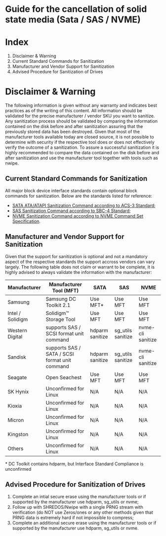 ﻿# Guide for the cancellation of solid state media (Sata / SAS / NVME)

# Index
1. Disclaimer & Warning
2. Current Standard Commands for Sanitization
3. Manufacturer and Vendor Support for Sanitization
4. Advised Procedure for Sanitization of Drives

# Disclaimer & Warning
The following information is given without any warranty and indicates best practices as of the writing of this content.
All information should be validated for the precise manufacturer / vendor SKU you want to sanitize.
Any sanitization process should be validated by comparing the information contained on the disk before and after sanitization assuring that the previously stored data has been destroyed.
Given that most of the manufacturer tools available today are closed source, it is not possible to determine with security if the respective tool does or does not effectively verify the outcome of a sanitization.
To assure a successful sanitization it is highly recommended to compare the data contained on the disk before and after sanitization and use the manufacturer tool together with tools such as nwipe. 

## Current Standard Commands for Sanitization

All major block device interface standards contain optional block commands for sanitization. 
Below are the standards listed for reference: 
* [SATA ATA/ATAPI Sanitization Command according to ACS-3 Standard](https://people.freebsd.org/~imp/asiabsdcon2015/works/d2161r5-ATAATAPI_Command_Set_-_3.pdf);
* [SAS Sanitization Command according to SBC-4 Standard](https://www.t10.org/members/w_sbc4.htm);
* [NVME Sanitization Command according to NVME Command Set Specification](https://nvmexpress.org/wp-content/uploads/NVM-Express-NVM-Command-Set-Specification-Revision-1.1-2024.08.05-Ratified.pdf).

## Manufacturer and Vendor Support for Sanitization
Given that the support for sanitization is optional and not a mandatory aspect of the respective standards the support accross vendors can vary largely.
The following table does not claim or warrant to be complete, it is highly advised to always validate the information with the manufacturer:

| Manufacturer    	| Manufacturer Tool (MFT)                              	| SATA            	| SAS               	| NVME     	|
|-----------------	|------------------------------------------------------	|-----------------	|-------------------	|----------	|
| Samsung         	| Samsung DC Toolkit 2.1                               	| Use MFT*        	| Use MFT           	| Use MFT  	|
| Intel / Solidigm  | Solidigm™ Storage Tool                               	| Use MFT         	| Use MFT           	| Use MFT  	|
| Western Digital 	| supports SAS / SCSI format unit command        	    | hdparm sanitize 	| sg_utils sanitize 	| nvme-cli sanitize	|
| Sandisk         	| supports SAS / SATA / SCSI format unit command 	    | hdparm sanitize 	| sg_utils sanitize 	| nvme-cli sanitize	|
| Seagate         	| Open Seachest 	    | Use MFT 	| Use MFT 	| Use MFT	|
| SK Hynix        	| Unconfirmed for Linux                                	| N/A             	| N/A               	| N/A      	|
| Kioxia          	| Unconfirmed for Linux                                	| N/A             	| N/A               	| N/A      	|
| Micron          	| Unconfirmed for Linux                                	| N/A             	| N/A               	| N/A      	|
| Kingston        	| Unconfirmed for Linux                                	| N/A             	| N/A               	| N/A      	|
| Others          	| Unconfirmed for Linux                                	| N/A             	| N/A               	| N/A      	|

\* DC Toolkit contains hdparm, but Interface Standard Compliance is unconfirmed

## Advised Procedure for Sanitization of Drives

1.  Complete an intial secure erase using the manufacturer tools or if supported by the manufacturer use hdparm, sg_utils or nvme;
2.  Follow up with SHREDOS/Nwipe with a single PRNG stream with verification (do NOT use Zeros/ones or any other methods given that PRNG data is extremely hard if not impossible to compress;
3.  Complete an additional secure erase using the manufacturer tools or if supported by the manufacturer use hdparm, sg_utils or nvme.
